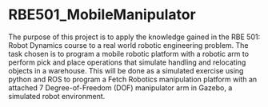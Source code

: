 # RBE501_MobileManipulator
The purpose of this project is to apply the knowledge gained in the RBE 501: Robot Dynamics course to a real world robotic engineering problem. The task chosen is to program a mobile robotic platform with a robotic arm to perform pick and place operations that simulate handling and relocating objects in a warehouse. This will be done as a simulated exercise using python and ROS to program a Fetch Robotics manipulation platform with an attached 7 Degree-of-Freedom (DOF) manipulator arm in Gazebo, a simulated robot environment.

